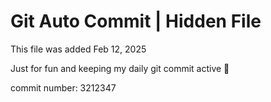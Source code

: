 # Git Auto Commit | Hidden File

This file was added Feb 12, 2025

Just for fun and keeping my daily git commit active 🤪

commit number: 3212347
